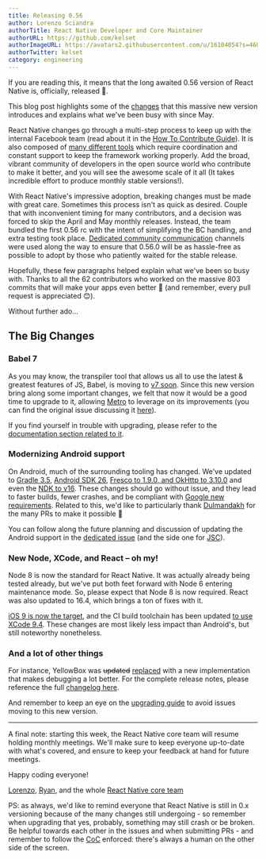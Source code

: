 ```yaml
---
title: Releasing 0.56
author: Lorenzo Sciandra
authorTitle: React Native Developer and Core Maintainer
authorURL: https://github.com/kelset
authorImageURL: https://avatars2.githubusercontent.com/u/16104054?s=460&v=4
authorTwitter: kelset
category: engineering
---
```


If you are reading this, it means that the long awaited 0.56 version of React Native is, officially, released 🎉.

This blog post highlights some of the [changes](https://github.com/react-native-community/react-native-releases/blob/master/CHANGELOG.md#highlights) that this massive new version introduces and explains what we've been busy with since May.

React Native changes go through a multi-step process to keep up with the internal Facebook team (read about it in the [How To Contribute Guide](https://facebook.github.io/react-native/docs/contributing#our-development-process)). It is also composed of [many different tools](https://github.com/facebook/react-native-website/issues/370) which require coordination and constant support to keep the framework working properly. Add the broad, vibrant community of developers in the open source world who contribute to make it better, and you will see the awesome scale of it all (It takes incredible effort to produce monthly stable versions!).

With React Native's impressive adoption, breaking changes must be made with great care. Sometimes this process isn't as quick as desired. Couple that with inconvenient timing for many contributors, and a decision was forced to skip the April and May monthly releases. Instead, the team bundled the first 0.56 rc with the intent of simplifying the BC handling, and extra testing took place. [Dedicated community communication](https://github.com/react-native-community/react-native-releases/issues/14) channels were used along the way to ensure that 0.56.0 will be as hassle-free as possible to adopt by those who patiently waited for the stable release.

Hopefully, these few paragraphs helped explain what we've been so busy with. Thanks to all the 62 contributors who worked on the massive 803 commits that will make your apps even better 👏
(and remember, every pull request is appreciated 😊).

Without further ado...

## The Big Changes

### Babel 7

As you may know, the transpiler tool that allows us all to use the latest & greatest features of JS, Babel, is moving to [v7 soon](https://babeljs.io/blog/2017/12/27/nearing-the-7.0-release). Since this new version bring along some important changes, we felt that now it would be a good time to upgrade to it, allowing [Metro](https://github.com/facebook/metro) to leverage on its improvements (you can find the original issue discussing it [here](https://github.com/facebook/metro/issues/92)).

If you find yourself in trouble with upgrading, please refer to the [documentation section related to it](https://new.babeljs.io/docs/en/next/v7-migration.html).

### Modernizing Android support

On Android, much of the surrounding tooling has changed. We've updated to [Gradle 3.5](https://github.com/facebook/react-native/commit/699e5eebe807d1ced660d2d2f39b5679d26925da), [Android SDK 26](https://github.com/facebook/react-native/commit/065c5b6590de18281a8c592a04240751c655c03c), [Fresco to 1.9.0, and OkHttp to 3.10.0](https://github.com/facebook/react-native/commit/6b07602915157f54c39adbf0f9746ac056ad2d13) and even the [NDK to v16](https://github.com/facebook/react-native/commit/5ae97990418db613cd67b1fb9070ece976d17dc7). These changes should go without issue, and they lead to faster builds, fewer crashes, and be compliant with [Google new requirements](https://android-developers.googleblog.com/2017/12/improving-app-security-and-performance.html).
Related to this, we'd like to particularly thank [Dulmandakh](https://github.com/dulmandakh) for the many PRs to make it possible 👏

You can follow along the future planning and discussion of updating the Android support in the [dedicated issue](https://github.com/facebook/react-native/issues/19297) (and the side one for [JSC](https://github.com/facebook/react-native/issues/19737)).

### New Node, XCode, and React – oh my!

Node 8 is now the standard for React Native. It was actually already being tested already, but we've put both feet forward with Node 6 entering maintenance mode. So, please expect that Node 8 is now required. React was also updated to 16.4, which brings a ton of fixes with it.

[iOS 9 is now the target](https://github.com/facebook/react-native/commit/f50df4f5eca4b4324ff18a49dcf8be3694482b51), and the CI build toolchain has been updated [to use XCode 9.4](https://github.com/facebook/react-native/commit/c55bcd6ea729cdf57fc14a5478b7c2e3f6b2a94d). These changes are most likely less impact than Android's, but still noteworthy nonetheless.

### And a lot of other things

For instance, YellowBox was ~~updated~~ [replaced](https://github.com/facebook/react-native/commit/d0219a0301e59e8b0ef75dbd786318d4b4619f4c) with a new implementation that makes debugging a lot better. For the complete release notes, please reference the full [changelog here](https://github.com/react-native-community/react-native-releases/blob/master/CHANGELOG.md).

And remember to keep an eye on the [upgrading guide](https://facebook.github.io/react-native/docs/upgrading.html) to avoid issues moving to this new version.

---

A final note: starting this week, the React Native core team will resume holding monthly meetings. We'll make sure to keep everyone up-to-date with what's covered, and ensure to keep your feedback at hand for future meetings.

Happy coding everyone!

[Lorenzo](https://twitter.com/Kelset),
[Ryan](https://github.com/turnrye),
and the whole [React Native core team](https://twitter.com/reactnative)

PS: as always, we'd like to remind everyone that React Native is still in 0.x versioning because of the many changes still undergoing - so remember when upgrading that yes, probably, something may still crash or be broken. Be helpful towards each other in the issues and when submitting PRs - and remember to follow the [CoC](https://code.fb.com/codeofconduct/) enforced: there's always a human on the other side of the screen.
